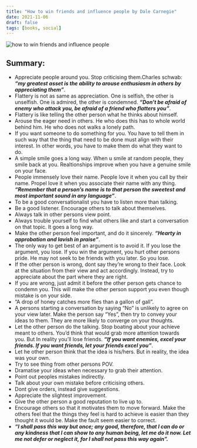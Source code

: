```yaml
---
title: "How to win friends and influence people by Dale Carnegie"
date: 2021-11-06
draft: false
tags: [books, social]
---
```


![how to win friends and influence people](/how-to-win-friends-and-influence-people.jpeg)

## Summary: 

* Appreciate people around you. Stop criticising them.Charles schwab: ***“my greatest asset is the ability to arouse enthusiasm in others by appreciating them”***.
* Flattery is not as same as appreciation. One is selfish, the other is unselfish. One is admired, the other is condemned. ***“Don’t be afraid of enemy who attack you, be afraid of a friend who flatters you”***.
* Flattery is like telling the other person what he thinks about himself.
* Arouse the eager need in others. He who does this has to whole world behind him. He who does not walks a lonely path.
* If you want someone to do something for you. You have to tell them in such way that the thing that need to be done must align with their interest. In other words, you have to make them do what they want to do.
* A simple smile goes a long way. When u smile at random people, they smile back at you. Realtionships improve when you have a genuine smile on your face.
* People immensely love their name. People love it when you call by their name. Propel love it when you associate their name with any thing. ***“Remember that a person’s name is to that person the sweetest and most important sound in any language”***.
* To be a good conversationalist you have to listen more than talking.
* Be a good listener. Encourage others to talk about themselves.
* Always talk in other persons view point.
* Always trouble yourself to find what others like and start a conversation on that topic. It goes a long way. 
* Make the other person feel important, and do it sincerely. ***“Hearty in approbation and lavish in praise”***.
* The only way to get best of an argument is to avoid it. If you lose the argument, you lose. If you win the argument, you hurt other persons pride. He may not seek to be friends with you later. So you lose.
* If the other person is wrong, dont say they’re wrong to their face. Look at the situation from their view and act accordingly. Instead, try to appreciate about the part where they are right.
* If you are wrong, just admit it before the other person gets chance to condemn you. This will make the other person support you even though mistake is on your side.
* “A drop of honey catches more flies than a gallon of gall”.
* A persons starting a conversation by saying “No” is unlikely to  agree on your view later. Make the person say “Yes”, then try to convey your ideas to them. They are more likely to converge on your thoughts.
* Let the other person do the talking. Stop boating about your achieve meant to others. You’d think that would grab more attention towards you. But In reality you’ll lose friends. ***“If you want enemies, excel your friends. If you want friends, let your friends excel you”***.
* Let he other person think that the idea is his/hers. But in reality, the idea was your own.
* Try to see thing from other persons POV.
* Dramatise your ideas when necessary to grab their attention.
* Point out peoples mistakes indirectly.
* Talk about your own mistake before criticising others.
* Dont give orders, instead give suggestions.
* Appreciate the slightest improvement.
* Give the other person a good reputation to live up to.
* Encourage others so that it motivates them to move forward. Make the others feel that the things they feel is hard to achieve is easier than they thought it would be. Make the fault seem easier to correct.
* ***“I shall pass this way but once; any good, therefore, that I can do or any kindness that I can show to any human being, let me do it now. Let me not defer or neglect it, for I shall not pass this way again”.***